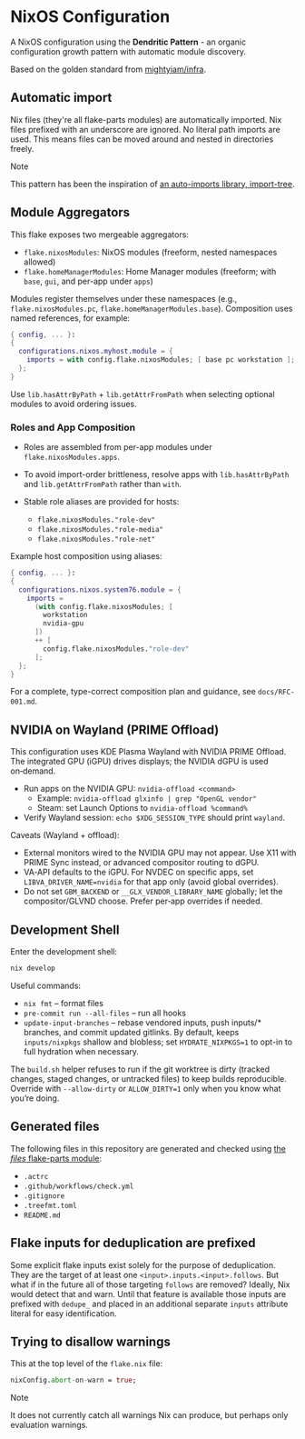 # NixOS Configuration

A NixOS configuration using the **Dendritic Pattern** - an organic configuration growth pattern with automatic module discovery.

Based on the golden standard from [mightyiam/infra](https://github.com/mightyiam/infra).

## Automatic import

Nix files (they're all flake-parts modules) are automatically imported.
Nix files prefixed with an underscore are ignored.
No literal path imports are used.
This means files can be moved around and nested in directories freely.

> [!NOTE]
> This pattern has been the inspiration of [an auto-imports library, import-tree](https://github.com/vic/import-tree).

## Module Aggregators

This flake exposes two mergeable aggregators:

- `flake.nixosModules`: NixOS modules (freeform, nested namespaces allowed)
- `flake.homeManagerModules`: Home Manager modules (freeform; with `base`, `gui`, and per-app under `apps`)

Modules register themselves under these namespaces (e.g., `flake.nixosModules.pc`, `flake.homeManagerModules.base`).
Composition uses named references, for example:

```nix
{ config, ... }:
{
  configurations.nixos.myhost.module = {
    imports = with config.flake.nixosModules; [ base pc workstation ];
  };
}
```

Use `lib.hasAttrByPath` + `lib.getAttrFromPath` when selecting optional modules to avoid ordering issues.
### Roles and App Composition

- Roles are assembled from per-app modules under `flake.nixosModules.apps`.
- To avoid import-order brittleness, resolve apps with `lib.hasAttrByPath` and `lib.getAttrFromPath` rather than `with`.
- Stable role aliases are provided for hosts:

  - `flake.nixosModules."role-dev"`
  - `flake.nixosModules."role-media"`
  - `flake.nixosModules."role-net"`

Example host composition using aliases:

```nix
{ config, ... }:
{
  configurations.nixos.system76.module = {
    imports =
      (with config.flake.nixosModules; [
        workstation
        nvidia-gpu
      ])
      ++ [
        config.flake.nixosModules."role-dev"
      ];
  };
}
```

For a complete, type-correct composition plan and guidance, see
`docs/RFC-001.md`.
## NVIDIA on Wayland (PRIME Offload)

This configuration uses KDE Plasma Wayland with NVIDIA PRIME Offload.
The integrated GPU (iGPU) drives displays; the NVIDIA dGPU is used on‑demand.

- Run apps on the NVIDIA GPU: `nvidia-offload <command>`
  - Example: `nvidia-offload glxinfo | grep "OpenGL vendor"`
  - Steam: set Launch Options to `nvidia-offload %command%`
- Verify Wayland session: `echo $XDG_SESSION_TYPE` should print `wayland`.

Caveats (Wayland + offload):
- External monitors wired to the NVIDIA GPU may not appear. Use X11 with PRIME Sync instead, or advanced compositor routing to dGPU.
- VA‑API defaults to the iGPU. For NVDEC on specific apps, set `LIBVA_DRIVER_NAME=nvidia` for that app only (avoid global overrides).
- Do not set `GBM_BACKEND` or `__GLX_VENDOR_LIBRARY_NAME` globally; let the compositor/GLVND choose. Prefer per‑app overrides if needed.
## Development Shell

Enter the development shell:

```bash
nix develop
```

Useful commands:

- `nix fmt` – format files
- `pre-commit run --all-files` – run all hooks
- `update-input-branches` – rebase vendored inputs, push inputs/\* branches, and commit updated gitlinks. By default, keeps `inputs/nixpkgs` shallow and blobless; set `HYDRATE_NIXPKGS=1` to opt-in to full hydration when necessary.

The `build.sh` helper refuses to run if the git worktree is dirty (tracked changes, staged changes, or untracked files) to keep builds reproducible. Override with `--allow-dirty` or `ALLOW_DIRTY=1` only when you know what you’re doing.

## Generated files

The following files in this repository are generated and checked
using [the _files_ flake-parts module](https://github.com/mightyiam/files):

- `.actrc`
- `.github/workflows/check.yml`
- `.gitignore`
- `.treefmt.toml`
- `README.md`

## Flake inputs for deduplication are prefixed

Some explicit flake inputs exist solely for the purpose of deduplication.
They are the target of at least one `<input>.inputs.<input>.follows`.
But what if in the future all of those targeting `follows` are removed?
Ideally, Nix would detect that and warn.
Until that feature is available those inputs are prefixed with `dedupe_`
and placed in an additional separate `inputs` attribute literal
for easy identification.

## Trying to disallow warnings

This at the top level of the `flake.nix` file:

```nix
nixConfig.abort-on-warn = true;
```

> [!NOTE]
> It does not currently catch all warnings Nix can produce, but perhaps only evaluation warnings.
